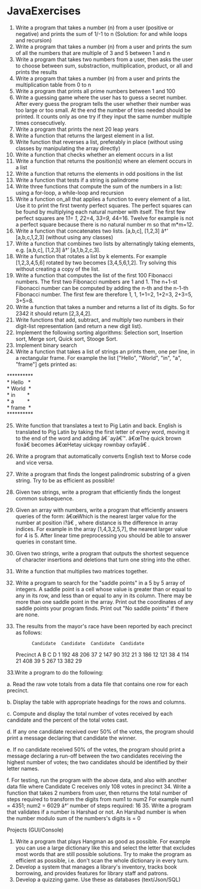 # JavaExercises

1. Write a program that takes a number (n) from a user (positive or negative) and prints the sum of 1/-1 to n (Solution: for and while loops and recursion)
2. Write a program that takes a number (n) from a user and prints the sum of all the numbers that are multiple of 3 and 5 between 1 and n
3. Write a program that takes two numbers from a user, then asks the user to choose between sum, substraction, multiplication, product, or all and prints the results
4. Write a program that takes a number (n) from a user and prints the multiplication table from 0 to n
5. Write a program that prints all prime numbers between 1 and 100
6. Write a guessing game where the user has to guess a secret number. After every guess the program tells the user whether their number was too large or too small. At the end the number of tries needed should be printed. It counts only as one try if they input the same number multiple times consecutively.
7. Write a program that prints the next 20 leap years
8. Write a function that returns the largest element in a list.
9. Write function that reverses a list, preferably in place (without using classes by manipulating the array directly)
10. Write a function that checks whether an element occurs in a list
11. Write a function that returns the position(s) where an element occurs in a list
12. Write a function that returns the elements in odd positions in the list
13. Write a function that tests if a string is palindrome
14. Write three functions that compute the sum of the numbers in a list: using a for-loop, a while-loop and recursion
15. Write a function on_all that applies a function to every element of a list. Use it to print the first twenty perfect squares. The perfect squares can be found by multiplying each natural number with itself. The first few perfect squares are 1*1= 1, 2*2=4, 3*3=9, 4*4=16. Twelve for example is not a perfect square because there is no natural number m so that m\*m=12.
16. Write a function that concatenates two lists. [a,b,c], [1,2,3] â†’ [a,b,c,1,2,3] (without using any classes)
17. Write a function that combines two lists by alternatingly taking elements, e.g. [a,b,c], [1,2,3] â†’ [a,1,b,2,c,3].
18. Write a function that rotates a list by k elements. For example [1,2,3,4,5,6] rotated by two becomes [3,4,5,6,1,2]. Try solving this without creating a copy of the list.
19. Write a function that computes the list of the first 100 Fibonacci numbers. The first two Fibonacci numbers are 1 and 1. The n+1-st Fibonacci number can be computed by adding the n-th and the n-1-th Fibonacci number. The first few are therefore 1, 1, 1+1=2, 1+2=3, 2+3=5, 3+5=8.
20. Write a function that takes a number and returns a list of its digits. So for 2342 it should return [2,3,4,2].
21. Write functions that add, subtract, and multiply two numbers in their digit-list representation (and return a new digit list).
22. Implement the following sorting algorithms: Selection sort, Insertion sort, Merge sort, Quick sort, Stooge Sort.
23. Implement binary search
24. Write a function that takes a list of strings an prints them, one per line, in a rectangular frame. For example the list ["Hello", "World", "in", "a", "frame"] gets printed as:

\*\*\*\*\*\*\*\*\*\*<br> \* Hello &nbsp;&nbsp;\*<br> \* World &nbsp;\*<br> \* in &nbsp;&nbsp;&nbsp;&nbsp;&nbsp;&nbsp;&nbsp;\*<br> \* a &nbsp;&nbsp;&nbsp;&nbsp;&nbsp;&nbsp;&nbsp;&nbsp;\*<br> \* frame &nbsp;\*<br>
\*\*\*\*\*\*\*\*\*\*

25. Write function that translates a text to Pig Latin and back. English is translated to Pig Latin by taking the first letter of every word, moving it to the end of the word and adding â€˜ayâ€™. â€œThe quick brown foxâ€ becomes â€œHetay uickqay rownbay oxfayâ€ .
26. Write a program that automatically converts English text to Morse code and vice versa.
27. Write a program that finds the longest palindromic substring of a given string. Try to be as efficient as possible!
28. Given two strings, write a program that efficiently finds the longest common subsequence.
29. Given an array with numbers, write a program that efficiently answers queries of the form: â€œWhich is the nearest larger value for the number at position i?â€ , where distance is the difference in array indices. For example in the array [1,4,3,2,5,7], the nearest larger value for 4 is 5. After linear time preprocessing you should be able to answer queries in constant time.
30. Given two strings, write a program that outputs the shortest sequence of character insertions and deletions that turn one string into the other.
31. Write a function that multiplies two matrices together.
32. Write a program to search for the "saddle points" in a 5 by 5 array of integers. A saddle point is a cell whose value is greater than or equal to any in its row, and less than or equal to any in its column. There may be more than one saddle point in the array. Print out the coordinates of any saddle points your program finds. Print out "No saddle points" if there are none.
33. The results from the mayor's race have been reported by each precinct as follows:

              Candidate  Candidate  Candidate  Candidate

    Precinct A B C D
    1 192 48 206 37
    2 147 90 312 21
    3 186 12 121 38
    4 114 21 408 39
    5 267 13 382 29

33.Write a program to do the following:

a. Read the raw vote totals from a data file that contains one row for each precinct.

b. Display the table with appropriate headings for the rows and columns.

c. Compute and display the total number of votes received by each candidate and
the percent of the total votes cast.

d. If any one candidate received over 50% of the votes, the program should print
a message declaring that candidate the winner.

e. If no candidate received 50% of the votes, the program should print a message
declaring a run-off between the two candidates receiving the highest number of
votes; the two candidates should be identified by their letter names.

f. For testing, run the program with the above data, and also with another
data file where Candidate C receives only 108 votes in precinct 34. Write a function that takes 2 numbers from user, then returns the total number of steps required to transform the digits from num1 to num2
For example num1 = 4351; num2 = 6029 â†’ number of steps required: 16 35. Write a program that validates if a number is Harshad or not. An Harshad number is when the number modulo sum of the numbers's digits is = 0

Projects (GUI/Console)

1. Write a program that plays Hangman as good as possible. For example you can use a large dictionary like this and select the letter that excludes most words that are still possible solutions. Try to make the program as efficient as possible, i.e. don't scan the whole dictionary in every turn.
2. Develop a system that manages a library's inventory, tracks book borrowing, and provides features for library staff and patrons.
3. Develop a quizzing game. Use these as databases (text/Json/SQL)
